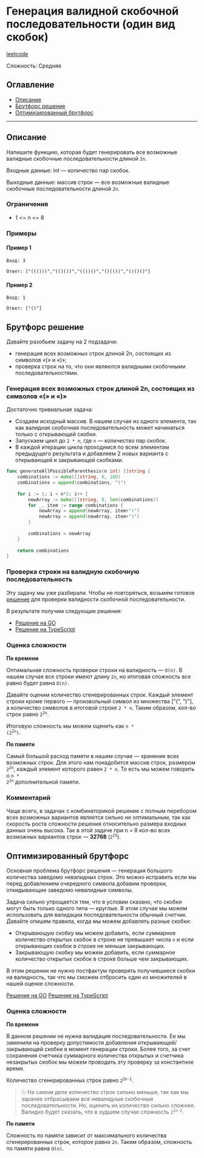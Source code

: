 # Генерация валидной скобочной последовательности (один вид скобок)

[leetcode](https://leetcode.com/problems/generate-parentheses/)

Сложность: Средняя

## Оглавление

- [Описание](#description)
- [Брутфорс решение](#solution_1)
- [Оптимизированный брутфорс](#solution_2)

---

## <a name="description"></a>Описание

Напишите функцию, которая будет генерировать все возможные валидные скобочные последовательности длиной `2n`.

Входные данные: int — количество пар скобок.

Выходные данные: массив строк — все возможные валидные скобочные последовательности длиной `2n`.

### Ограничения

- 1 <= n <= 8

### Примеры

#### Пример 1

```
Вход: 3
```

```
Ответ: ["((()))","(()())","(())()","()(())","()()()"]
```

#### Пример 2

```
Вход: 1
```

```
Ответ: ["()"]
```

## <a name="solution_1"></a> Брутфорс решение

Давайте разобьем задачу на 2 подзадачи:
- генерация всех возможных строк длиной 2n, состоящих из символов «(» и «)»;
- проверка строк на то, что они являются валидными скобочными последовательностями.


### Генерация всех возможных строк длиной 2n, состоящих из символов «(» и «)»

Достаточно тривиальная задача:
- Создаем исходный массив. В нашем случае из одного элемента, так как валидная скобочная последовательность может начинаться только с открывающей скобки.
- Запускаем цикл до `2 * n`, где `n` — количество пар скобок.
- В каждой итерации цикла проходимся по всем элементам предыдущего результата и добавляем 2 новых варианта с открывающей и закрывающей скобками.

```go
func generateAllPossibleParenthesis(n int) []string {
    combinations := make([]string, 0, 100)
    combinations = append(combinations, "(")
    
    for i := 1; i < n*2; i++ {
        newArray := make([]string, 0, len(combinations))
        for _, item := range combinations {
            newArray = append(newArray, item+"(")
            newArray = append(newArray, item+")")
        }
        
        combinations = newArray
    }
    
    return combinations
}
```

### Проверка строки на валидную скобочную последовательность

Эту задачу мы уже разбирали.
Чтобы не повторяться, возьмем готовое [решение](https://github.com/avivasyuta/algorithmics/blob/main/stack/valid_parentheses/description.md#solution) для проверки валидности скобочной последовательности.

В результате получим следующие решения:

- [Решение на GO](./go/solution_bruteforce.go)
- [Решение на TypeScript](./ts/solution_bruteforce.ts)


### Оценка сложности

**По времени**

Оптимальная сложность проверки строки на валидность — `O(n)`. В нашем случае все строки имеют длину `2n`, но итоговая сложность все равно будет равна `O(n)`.

Давайте оценим количество сгенерированных строк.
Каждый элемент строки кроме первого — произвольный символ из множества ["(", ")"], а количество символов в итоговой строке `2 * n`.
Таким образом, кол-во строк равно <code>2<sup>2n</sup></code>.

Итоговую сложность мы можем оценить как <code>n * (2<sup>2n</sup>)</code>.

**По памяти**

Самый большой расход памяти в нашем случае — хранение всех возможных строк.
Для этого нам понадобится массив строк, размером <code>2<sup>2n</sup></code>, каждый элемент которого равен `2 * n`.
То есть мы можем говорить о <code>n * 2<sup>2n</sup></code> дополнительной памяти.

### Комментарий

Чаще всего, в задачах с комбинаторикой решение с полным перебором всех возможных вариантов является сильно не оптимальным, так как скорость роста сложности решения относительно размера входных данных очень высока.
Так в этой задаче при n = 8 кол-во всех возможных вариантов строк — **32768** (<code>2<sup>15</sup></code>).


## <a name="solution_2"></a> Оптимизированный брутфорс

Основная проблема брутфорс решения — генерация большого количества заведомо невалидных строк.
Это можно исправить если мы перед добавлением очередного символа добавим проверки, откидывающие заведомо невалидные символы.

Задача сильно упрощается тем, что в условии сказано, что скобки могут быть только одного типа — круглые.
В этом случае мы можем использовать для валидации последовательности обычный счетчик.
Давайте опишем правила, когда мы можем добавлять разные скобки:
- Открывающую скобку мы можем добавить, если суммарное количество открытых скобок в строке не превышает числа `n` и если открывающих скобок в строке не меньше закрывающих.
- Закрывающую скобку мы можем добавить, если суммарное количество открытых скобок в строке больше чем закрывающих.

В этом решении не нужно постфактум проверять получившиеся скобки на валидность, так что мы сможем отбросить один из множителей в нашей оценке сложности.

[Решение на GO](./go/solution.go)
[Решение на TypeScript](./ts/solution.ts)

### Оценка сложности

**По времени**

В данном решении не нужна валидация последовательности. Ее мы заменили на проверку допустимости добавления открывающей/закрывающей скобки в момент генерации строки. 
Более того, за счет сохранения счетчика суммарного количества открытых и счетчика незакрытых скобок мы можем проводить эту проверку за константное время.

Количество сгенерированных строк равно <code>2<sup>2n-1</sup></code>.

> :❕: На самом деле количество строк сильно меньше, так как мы заранее отбрасываем все невалидные скобочные последовательности.
> Но, оценить их количество сильно сложнее. Валидно будет сказать, что в худшем случае сложность <code>2<sup>2n-1</sup></code>.

**По памяти**

Сложность по памяти зависит от максимального количества сгенерированных строк, которое равно `2n`.
Таким образом, сложность по памяти равна `O(n)`.
